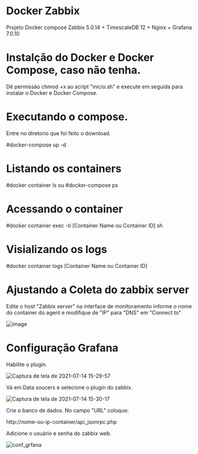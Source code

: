 # Docker Zabbix 
Projeto Docker compose Zabbix 5.0.14 + TimescaleDB 12 + Nginx + Grafana 7.0.10

# Instalção do Docker e Docker Compose, caso não tenha.
Dê permissão chmod +x ao script "inicio.sh" e execute em seguida para instalar o Docker e Docker Compose.

# Executando o compose.
Entre no diretorio que foi feito o download. 

#docker-compose up -d

# Listando os containers
#docker container ls ou #docker-compose ps

# Acessando o container
#docker container exec -ti [Container Name ou Container ID] sh

# Visializando os logs
#docker container logs [Container Name ou Container ID]

# Ajustando a Coleta do zabbix server
Edite o host "Zabbix server" na interface de monitoramento informe o nome do container do agent e modifique de "IP" para "DNS" em "Connect to"

![image](https://user-images.githubusercontent.com/87427032/127325078-5d641c9c-c63f-4f43-b78a-a3b1fcdc06a4.png)

# Configuração Grafana

Habilite o plugin.

![Captura de tela de 2021-07-14 15-29-57](https://user-images.githubusercontent.com/87427032/125678219-6f164b99-4648-4b89-9aa4-eba6ed06dcd5.png)

Vá em Data soucers e selecione o plugin do zabbix.

![Captura de tela de 2021-07-14 15-30-17](https://user-images.githubusercontent.com/87427032/125678221-332417f7-6aa9-43f0-8168-2ae008208f2b.png)

Crie o banco de dados. 
No campo "URL" coloque: 

http://nome-ou-ip-container/api_jsonrpc.php

Adicione o usuário e senha do zabbix web.

![conf_grfana](https://user-images.githubusercontent.com/87427032/125678387-480a711e-0a6b-4870-a298-97cea6fbbbe2.png)
